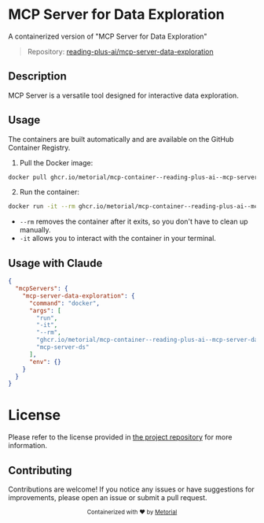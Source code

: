 
# MCP Server for Data Exploration

A containerized version of "MCP Server for Data Exploration"

> Repository: [reading-plus-ai/mcp-server-data-exploration](https://github.com/reading-plus-ai/mcp-server-data-exploration)

## Description

MCP Server is a versatile tool designed for interactive data exploration.


## Usage

The containers are built automatically and are available on the GitHub Container Registry.

1. Pull the Docker image:

```bash
docker pull ghcr.io/metorial/mcp-container--reading-plus-ai--mcp-server-data-exploration--mcp-server-data-exploration
```

2. Run the container:

```bash
docker run -it --rm ghcr.io/metorial/mcp-container--reading-plus-ai--mcp-server-data-exploration--mcp-server-data-exploration 
```

- `--rm` removes the container after it exits, so you don't have to clean up manually.
- `-it` allows you to interact with the container in your terminal.



## Usage with Claude

```json
{
  "mcpServers": {
    "mcp-server-data-exploration": {
      "command": "docker",
      "args": [
        "run",
        "-it",
        "--rm",
        "ghcr.io/metorial/mcp-container--reading-plus-ai--mcp-server-data-exploration--mcp-server-data-exploration",
        "mcp-server-ds"
      ],
      "env": {}
    }
  }
}
```

# License

Please refer to the license provided in [the project repository](https://github.com/reading-plus-ai/mcp-server-data-exploration) for more information.

## Contributing

Contributions are welcome! If you notice any issues or have suggestions for improvements, please open an issue or submit a pull request.

<div align="center">
  <sub>Containerized with ❤️ by <a href="https://metorial.com">Metorial</a></sub>
</div>
  